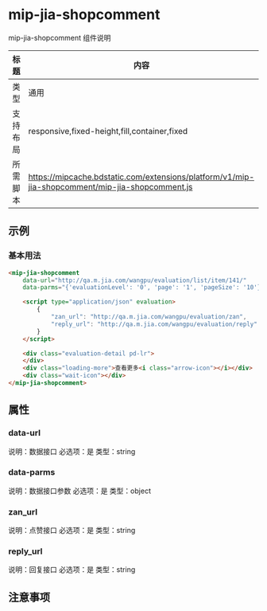 # mip-jia-shopcomment

mip-jia-shopcomment 组件说明

标题|内容
----|----
类型|通用
支持布局|responsive,fixed-height,fill,container,fixed
所需脚本|https://mipcache.bdstatic.com/extensions/platform/v1/mip-jia-shopcomment/mip-jia-shopcomment.js

## 示例

### 基本用法
```html
<mip-jia-shopcomment
	data-url="http://qa.m.jia.com/wangpu/evaluation/list/item/141/" 
	data-parms="{'evaluationLevel': '0', 'page': '1', 'pageSize': '10'}">

	<script type="application/json" evaluation>
        {	
        	"zan_url": "http://qa.m.jia.com/wangpu/evaluation/zan",
        	"reply_url": "http://qa.m.jia.com/wangpu/evaluation/reply"
        }
    </script>

	<div class="evaluation-detail pd-lr">
	</div>
	<div class="loading-more">查看更多<i class="arrow-icon"></i></div>
	<div class="wait-icon"></div>	
</mip-jia-shopcomment>
```

## 属性

### data-url

说明：数据接口
必选项：是
类型：string

### data-parms

说明：数据接口参数
必选项：是
类型：object

### zan_url

说明：点赞接口
必选项：是
类型：string

### reply_url

说明：回复接口
必选项：是
类型：string


## 注意事项

